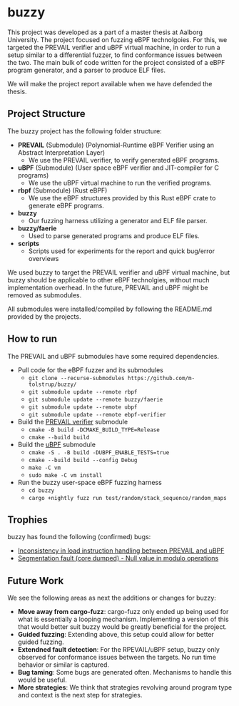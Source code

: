 # buzzy

This project was developed as a part of a master thesis at Aalborg University. The project focused on fuzzing eBPF technolgoies. For this, we targeted the PREVAIL verifier and uBPF virtual machine, in order to run a setup similar to a differential fuzzer, to find conformance issues between the two. The main bulk of code written for the project consisted of a eBPF program generator, and a parser to produce ELF files.

We will make the project report available when we have defended the thesis.

## Project Structure

The buzzy project has the following folder structure:

- **PREVAIL** (Submodule) (Polynomial-Runtime eBPF Verifier using an Abstract Interpretation Layer)
  - We use the PREVAIL verifier, to verify generated eBPF programs.
- **uBPF** (Submodule) (User space eBPF verifier and JIT-compiler for C programs)
  - We use the uBPF virtual machine to run the verified programs.
- **rbpf** (Submodule) (Rust eBPF)
  - We use the eBPF structures provided by this Rust eBPF crate to generate eBPF programs.
- **buzzy**
  - Our fuzzing harness utilizing a generator and ELF file parser.
- **buzzy/faerie**
  - Used to parse generated programs and produce ELF files.
- **scripts**
  - Scripts used for experiments for the report and quick bug/error overviews


We used buzzy to target the PREVAIL verifier and uBPF virtual machine, but buzzy should be applicable to other eBPF technolgies, without much implementation overhead. In the future, PREVAIL and uBPF might be removed as submodules.

All submodules were installed/compiled by following the README.md provided by the projects.

## How to run
The PREVAIL and uBPF submodules have some required dependencies.

- Pull code for the eBPF fuzzer and its submodules
  - `git clone --recurse-submodules https://github.com/m-tolstrup/buzzy/`
  - `git submodule update --remote rbpf`
  - `git submodule update --remote buzzy/faerie`
  - `git submodule update --remote ubpf`
  - `git submodule update --remote ebpf-verifier`
- Build the [PREVAIL verifier](https://github.com/vbpf/ebpf-verifier) submodule
  - `cmake -B build -DCMAKE_BUILD_TYPE=Release`
  - `cmake --build build`
- Build the [uBPF](https://github.com/iovisor/ubpf) submodule
  - `cmake -S . -B build -DUBPF_ENABLE_TESTS=true`
  - `cmake --build build --config Debug`
  - `make -C vm`
  - `sudo make -C vm install`
- Run the buzzy user-space eBPF fuzzing harness 
  - `cd buzzy`
  - `cargo +nightly fuzz run test/random/stack_sequence/random_maps`

## Trophies
buzzy has found the following (confirmed) bugs:

- [Inconsistency in load instruction handling between PREVAIL and uBPF](https://github.com/vbpf/ebpf-verifier/issues/484)
- [Segmentation fault (core dumped) - Null value in modulo operations](https://github.com/vbpf/ebpf-verifier/issues/493)

## Future Work

We see the following areas as next the additions or changes for buzzy:

- **Move away from cargo-fuzz**: cargo-fuzz only ended up being used for what is essentially a looping mechanism. Implementing a version of this that would better suit buzzy would be greatly beneficial for the project.
- **Guided fuzzing**: Extending above, this setup could allow for better guided fuzzing.
- **Extendned fault detection**: For the RPEVAIL/uBPF setup, buzzy only observed for conformance issues between the targets. No run time behavior or similar is captured.
- **Bug taming**: Some bugs are generated often. Mechanisms to handle this would be useful.
- **More strategies**: We think that strategies revolving around program type and context is the next step for strategies.


